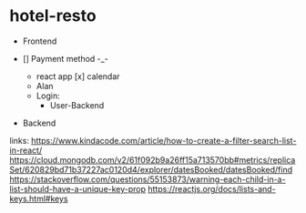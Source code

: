 # hotel-resto

 - Frontend
 - [] Payment method -_-
    - react app
    [x] calendar
    - Alan
    - Login:
      - User-Backend
  
- Backend
   
links:
https://www.kindacode.com/article/how-to-create-a-filter-search-list-in-react/
https://cloud.mongodb.com/v2/61f092b9a26ff15a713570bb#metrics/replicaSet/620829bd71b37227ac0120d4/explorer/datesBooked/datesBooked/find
https://stackoverflow.com/questions/55153873/warning-each-child-in-a-list-should-have-a-unique-key-prop
https://reactjs.org/docs/lists-and-keys.html#keys


